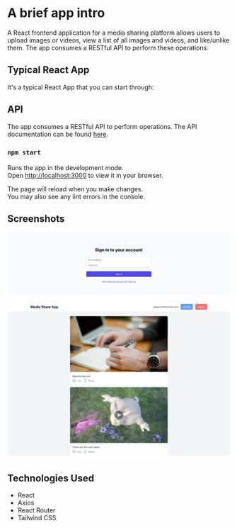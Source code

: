 # A brief app intro

A React frontend application for a media sharing platform allows users to upload images or videos, view a list of
all images and videos, and like/unlike them. The app consumes a RESTful API to perform these operations.

## Typical React App

It's a typical React App that you can start through:

## API

The app consumes a RESTful API to perform operations. The API documentation can be found [here](https://github.com/aabaza97/MSWE-Assignment).

### `npm start`

Runs the app in the development mode.\
Open [http://localhost:3000](http://localhost:3000) to view it in your browser.

The page will reload when you make changes.\
You may also see any lint errors in the console.

## Screenshots

![Login view](readme/login.png)

![home view](readme/home.png)

## Technologies Used

-   React
-   Axios
-   React Router
-   Tailwind CSS
